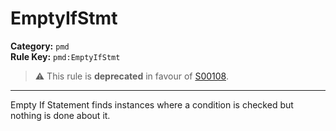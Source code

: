 # EmptyIfStmt
**Category:** `pmd`<br/>
**Rule Key:** `pmd:EmptyIfStmt`<br/>
> :warning: This rule is **deprecated** in favour of [S00108](https://rules.sonarsource.com/java/RSPEC-108).

-----

<p>
  Empty If Statement finds instances where a condition is checked but nothing is done about it.
</p>
